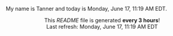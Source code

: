 My name is Tanner and today is Monday, June 17, 11:19 AM EDT.

<p align="center">This <i>README</i> file is generated <b>every 3 hours</b>!</br>Last refresh: Monday, June 17, 11:19 AM EDT<br /></p>
